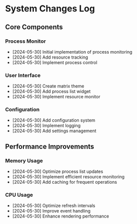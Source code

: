 # System Changes Log

## Core Components

### Process Monitor
- [2024-05-30] Initial implementation of process monitoring
- [2024-05-30] Add resource tracking
- [2024-05-30] Implement process control

### User Interface
- [2024-05-30] Create matrix theme
- [2024-05-30] Add process list widget
- [2024-05-30] Implement resource monitor

### Configuration
- [2024-05-30] Add configuration system
- [2024-05-30] Implement logging
- [2024-05-30] Add settings management

## Performance Improvements

### Memory Usage
- [2024-05-30] Optimize process list updates
- [2024-05-30] Implement efficient resource monitoring
- [2024-05-30] Add caching for frequent operations

### CPU Usage
- [2024-05-30] Optimize refresh intervals
- [2024-05-30] Improve event handling
- [2024-05-30] Enhance rendering performance
